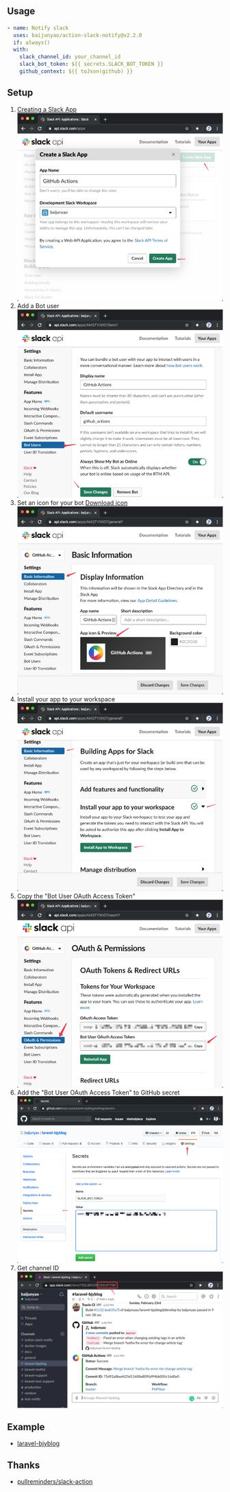 ## Usage
```yaml
- name: Notify slack
  uses: baijunyao/action-slack-notify@v2.2.0
  if: always()
  with:
    slack_channel_id: your_channel_id
    slack_bot_token: ${{ secrets.SLACK_BOT_TOKEN }}
    github_context: ${{ toJson(github) }}
```

## Setup
1. [Creating a Slack App](https://api.slack.com/apps)  
![](./docs/create-slack-app.png)  
2. Add a Bot user  
![](./docs/bot-user.png) 
3. Set an icon for your bot  [Download icon](https://github.com/baijunyao/action-slack-notify/raw/master/docs/app-icons/github-action-icon.png)
![](./docs/set-an-icon.png)  
4. Install your app to your workspace
![](./docs/install-app-to-workspace.png)
5. Copy the "Bot User OAuth Access Token"  
![](./docs/bot-user-oauth-access-token.png)
6. Add the "Bot User OAuth Access Token" to GitHub secret
![](./docs/add-token-to-secret.png)
7. Get channel ID
![](./docs/get-channel-id.png)

## Example
- [laravel-bjyblog](https://github.com/baijunyao/laravel-bjyblog/blob/fba111e2fb497a4eb7a02bd9409a9c21f09b1adb/.github/workflows/CI.yml#L411)

## Thanks
- [pullreminders/slack-action](https://github.com/pullreminders/slack-action)
